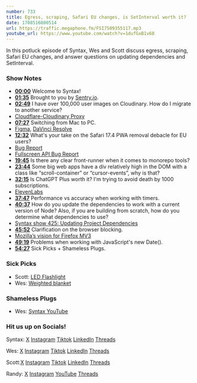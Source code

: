 ```yaml
---
number: 733
title: Egress, scraping, Safari EU changes, is SetInterval worth it?
date: 1708516800514
url: https://traffic.megaphone.fm/FSI7509355117.mp3
youtube_url: https://www.youtube.com/watch?v=1dufGxB1v68
---
```


In this potluck episode of Syntax, Wes and Scott discuss egress, scraping, Safari EU changes, and answer questions on updating dependencies and SetInterval.

### Show Notes

* **[00:00](#t=00:00)** Welcome to Syntax!
* **[01:35](#t=01:35)** Brought to you by [Sentry.io](www.sentry.io).
* **[02:49](#t=02:49)** I have over 100,000 user images on Cloudinary. How do I migrate to another service?
* [Cloudflare-Cloudinary Proxy](https://github.com/wesbos/cloudflare-cloudinary-proxy)
* **[07:27](#t=07:27)** Switching from Mac to PC.
* [Figma](www.figma.com), [DaVinci Resolve](https://www.blackmagicdesign.com/products/davinciresolve)
* **[12:32](#t=12:32)** What's your take on the Safari 17.4 PWA removal debacle for EU users?
* [Bug Report](https://bugs.webkit.org/show_bug.cgi?id=268643)
* [Fullscreen API Bug Report](https://bugs.webkit.org/show_bug.cgi?id=267743)
* **[19:45](#t=19:45)** Is there any clear front-runner when it comes to monorepo tools?
* **[23:44](#t=23:44)** Some big web apps have a div relatively high in the DOM with a class like “scroll-container” or “cursor-events”, why is that?
* **[32:15](#t=32:15)** Is ChatGPT Plus worth it? I'm trying to avoid death by 1000 subscriptions.
* [ElevenLabs](https://elevenlabs.io/)
* **[37:47](#t=37:47)** Performance vs accuracy when working with timers.
* **[40:37](#t=40:37)** How do you update the dependencies to work with a current version of Node? Also, if you are building from scratch, how do you determine what dependencies to use?
* [Syntax show 425: Updating Project Dependencies](https://syntax.fm/show/425/updating-project-dependencies)
* **[45:52](#t=45:52)** Clarification on the browser blocking.
* [Mozilla’s vision for Firefox MV3](https://blog.mozilla.org/addons/2022/11/17/manifest-v3-signing-available-november-21-on-firefox-nightly/#:~:text=Firefox%20MV3%20stands%20apart%20from%20other%20iterations%20of,service%20workers%20in%20the%20future%20for%20compatibility.%20)
* **[49:19](#t=49:19)** Problems when working with JavaScript's new Date().
* **[54:27](#t=54:27)** Sick Picks + Shameless Plugs.

### Sick Picks

- Scott: [LED Flashlight](https://amzn.to/48jcg4W)
- Wes: [Weighted blanket](https://amzn.to/3uIh3iE)

### Shameless Plugs

- Wes: [Syntax YouTube](https://www.youtube.com/@syntaxfm)

### Hit us up on Socials!

Syntax: [X](https://twitter.com/syntaxfm) [Instagram](https://www.instagram.com/syntax_fm/) [Tiktok](https://www.tiktok.com/@syntaxfm) [LinkedIn](https://www.linkedin.com/company/96077407/admin/feed/posts/) [Threads](https://www.threads.net/@syntax_fm)

Wes: [X](https://twitter.com/wesbos) [Instagram](https://www.instagram.com/wesbos/) [Tiktok](https://www.tiktok.com/@wesbos) [LinkedIn](https://www.linkedin.com/in/wesbos/) [Threads](https://www.threads.net/@wesbos)

Scott:[X](https://twitter.com/stolinski) [Instagram](https://www.instagram.com/stolinski/) [Tiktok](https://www.tiktok.com/@stolinski) [LinkedIn](https://www.linkedin.com/in/stolinski/) [Threads](https://www.threads.net/@stolinski)

Randy: [X](https://twitter.com/randyrektor) [Instagram](https://www.instagram.com/randyrektor/) [YouTube](https://www.youtube.com/@randyrektor) [Threads](https://www.threads.net/@randyrektor)
